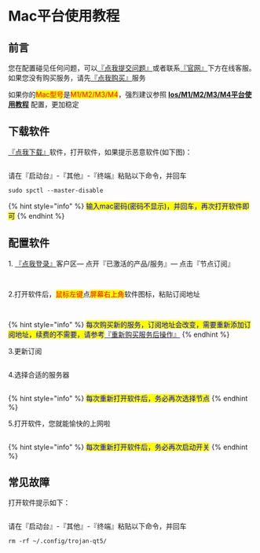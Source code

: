 # Mac平台使用教程

## **前言**

您在配置碰见任何问题，可以[『点我提交问题』](https://www.lengjiao.me/submitticket.php)或者联系[『官网』](https://www.lengjiao.me)下方在线客服。如果您没有购买服务，请先[『点我购买』](https://www.lengjiao.me/cart.php)服务



如果你的<mark style="color:red;">Mac型号</mark>是<mark style="color:red;">M1/M2/M3/M4</mark>，强烈建议参照 [**Ios/M1/M2/M3/M4平台使用教程**](ios.md) 配置，更加稳定

## 下载软件

[『点我下载』](https://dlink.host/1drv/aHR0cHM6Ly8xZHJ2Lm1zL3UvYy83MzRhZmI0ZGUyNTNlNjAyL0VTYkNnb1pNOWZORHRTNEszdjRhX2pZQlpNVUhPSEJiTXY5Z3VDSEhVSDVUU2c_ZT03TjNKc3k.zip)软件，打开软件，如果提示恶意软件(如下图)：

<div align="left"><figure><img src="https://pic.imgdb.cn/item/65e098cb9f345e8d03cb62af.png" alt=""><figcaption></figcaption></figure></div>

请在『启动台』-『其他』-『终端』粘贴以下命令，并回车

```
sudo spctl --master-disable
```

{% hint style="info" %}
<mark style="color:blue;">输入mac密码(密码不显示)，并回车，再次打开软件即可</mark>
{% endhint %}

## 配置软件

&#x20;1\. [『点我登录』](https://www.lengjiao.me/clientarea.php)客户区— 点开『已激活的产品/服务』— 点击『节点订阅』

<div align="left"><figure><img src="https://pic.imgdb.cn/item/65a2ba22871b83018ad1a7ea.png" alt=""><figcaption></figcaption></figure></div>

<div align="left"><figure><img src="https://pic.imgdb.cn/item/65a2ba22871b83018ad1a874.png" alt=""><figcaption></figcaption></figure></div>

2.打开软件后，<mark style="color:red;">鼠标左键</mark>点<mark style="color:red;">屏幕右上角</mark>软件图标，粘贴订阅地址

<div align="left"><figure><img src="https://pic.imgdb.cn/item/65e092489f345e8d03b35aad.png" alt=""><figcaption></figcaption></figure></div>

<div align="left"><figure><img src="https://pic.imgdb.cn/item/65e2875f9f345e8d030d7795.png" alt=""><figcaption></figcaption></figure></div>

{% hint style="info" %}
<mark style="color:blue;">每次购买新的服务，订阅地址会改变，需要重新添加订阅地址，续费的不需要，请参考</mark>[『重新购买服务后操作』](../chang-jian-wen-ti/zhong-xin-gou-mai-fu-wu-hou-cao-zuo.md)
{% endhint %}

3.更新订阅

<div align="left"><figure><img src="https://pic.imgdb.cn/item/65e0926d9f345e8d03b3dfdd.png" alt=""><figcaption></figcaption></figure></div>

4.选择合适的服务器

<div align="left"><figure><img src="https://pic.imgdb.cn/item/65e0926d9f345e8d03b3e0af.png" alt=""><figcaption></figcaption></figure></div>

{% hint style="info" %}
<mark style="color:blue;">每次重新打开软件后，务必再次选择节点</mark>
{% endhint %}

5.打开软件，您就能愉快的上网啦

<div align="left"><figure><img src="https://pic.imgdb.cn/item/65e0926d9f345e8d03b3e125.png" alt=""><figcaption></figcaption></figure></div>

{% hint style="info" %}
<mark style="color:blue;">每次重新打开软件后，务必再次启动开关</mark>
{% endhint %}

## 常见故障

打开软件提示如下：

<div align="left"><figure><img src="https://pic.imgdb.cn/item/6752bf48d0e0a243d4deb81c.png" alt=""><figcaption></figcaption></figure></div>

请在『启动台』-『其他』-『终端』粘贴以下命令，并回车

```
rm -rf ~/.config/trojan-qt5/
```
